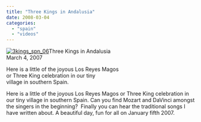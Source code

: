 ```yaml
---
title: "Three Kings in Andalusia"
date: 2008-03-04
categories: 
  - "spain"
  - "videos"
---
```


[![3kings_spn_06](https://pub-ac94b3f306b24c0dba4238943c97f2e1.r2.dev/soultravelers3/images/2008/03/14/3kings_spn_06.png "3kings_spn_06")](https://pub-ac94b3f306b24c0dba4238943c97f2e1.r2.dev/photos/uncategorized/2008/03/14/3kings_spn_06.png)Three Kings in Andalusia  
March 4, 2007

Here is a little of the joyous Los Reyes Magos  
or Three King celebration in our tiny  
village in southern Spain.

<!--more-->

Here is a little of the joyous Los Reyes Magos or Three King celebration in our tiny village in southern Spain. Can you find Mozart and DaVinci amongst the singers in the beginning?  Finally you can hear the traditional songs I have written about. A beautiful day, fun for all on January fifth 2007.
